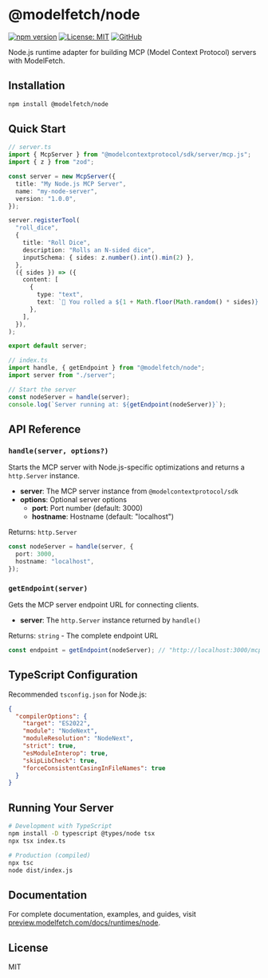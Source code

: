 # @modelfetch/node

[![npm version](https://img.shields.io/npm/v/@modelfetch/node.svg)](https://www.npmjs.com/package/@modelfetch/node)
[![License: MIT](https://img.shields.io/badge/License-MIT-yellow.svg)](https://opensource.org/licenses/MIT)
[![GitHub](https://img.shields.io/badge/GitHub-modelfetch-blue)](https://github.com/phuctm97/modelfetch)

Node.js runtime adapter for building MCP (Model Context Protocol) servers with ModelFetch.

## Installation

```bash
npm install @modelfetch/node
```

## Quick Start

```typescript
// server.ts
import { McpServer } from "@modelcontextprotocol/sdk/server/mcp.js";
import { z } from "zod";

const server = new McpServer({
  title: "My Node.js MCP Server",
  name: "my-node-server",
  version: "1.0.0",
});

server.registerTool(
  "roll_dice",
  {
    title: "Roll Dice",
    description: "Rolls an N-sided dice",
    inputSchema: { sides: z.number().int().min(2) },
  },
  ({ sides }) => ({
    content: [
      {
        type: "text",
        text: `🎲 You rolled a ${1 + Math.floor(Math.random() * sides)}!`,
      },
    ],
  }),
);

export default server;
```

```typescript
// index.ts
import handle, { getEndpoint } from "@modelfetch/node";
import server from "./server";

// Start the server
const nodeServer = handle(server);
console.log(`Server running at: ${getEndpoint(nodeServer)}`);
```

## API Reference

### `handle(server, options?)`

Starts the MCP server with Node.js-specific optimizations and returns a `http.Server` instance.

- **server**: The MCP server instance from `@modelcontextprotocol/sdk`
- **options**: Optional server options
  - **port**: Port number (default: 3000)
  - **hostname**: Hostname (default: "localhost")

Returns: `http.Server`

```typescript
const nodeServer = handle(server, {
  port: 3000,
  hostname: "localhost",
});
```

### `getEndpoint(server)`

Gets the MCP server endpoint URL for connecting clients.

- **server**: The `http.Server` instance returned by `handle()`

Returns: `string` - The complete endpoint URL

```typescript
const endpoint = getEndpoint(nodeServer); // "http://localhost:3000/mcp"
```

## TypeScript Configuration

Recommended `tsconfig.json` for Node.js:

```json
{
  "compilerOptions": {
    "target": "ES2022",
    "module": "NodeNext",
    "moduleResolution": "NodeNext",
    "strict": true,
    "esModuleInterop": true,
    "skipLibCheck": true,
    "forceConsistentCasingInFileNames": true
  }
}
```

## Running Your Server

```bash
# Development with TypeScript
npm install -D typescript @types/node tsx
npx tsx index.ts

# Production (compiled)
npx tsc
node dist/index.js
```

## Documentation

For complete documentation, examples, and guides, visit [preview.modelfetch.com/docs/runtimes/node](https://preview.modelfetch.com/docs/runtimes/node).

## License

MIT
